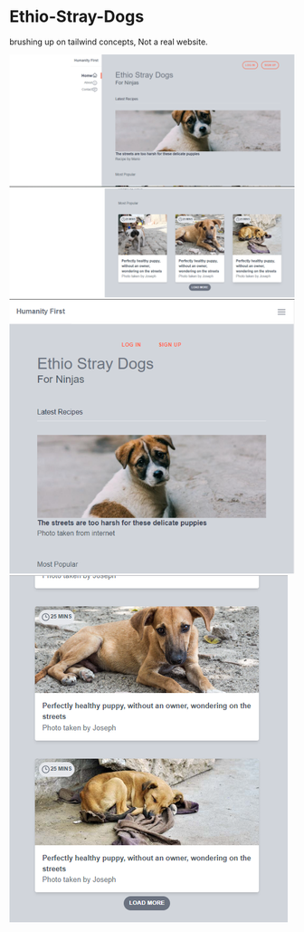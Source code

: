 # Ethio-Stray-Dogs

brushing up on tailwind concepts, Not a real website.

![](src/img/ethio-dogs-ss1.png)
![](src/img/ethio-dogs-ss2.png)
![](src/img/ethio-dogs-ss3.png)
![](src/img/ethio-dogs-ss4.png)
